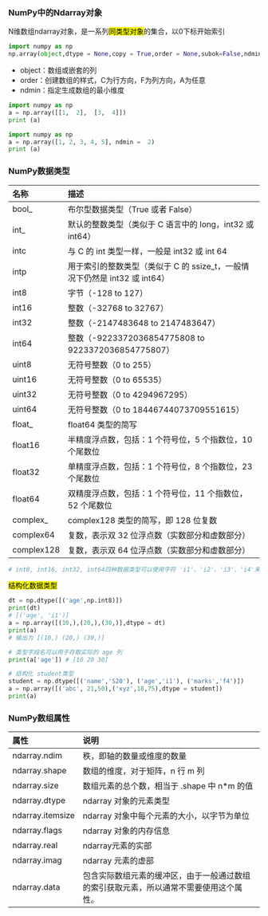 ### NumPy中的Ndarray对象

N维数组ndarray对象，是一系列<mark>同类型对象</mark>的集合，以0下标开始索引

```python
import numpy as np
np.array(object,dtype = None,copy = True,order = None,subok=False,ndmin=0)
```

- object：数组或嵌套的列
- order：创建数组的样式，C为行方向，F为列方向，A为任意
- ndmin：指定生成数组的最小维度

```python
import numpy as np 
a = np.array([[1,  2],  [3,  4]])  
print (a)

import numpy as np 
a = np.array([1, 2, 3, 4, 5], ndmin =  2)  
print (a)
```



### NumPy数据类型

| 名称       | 描述                                                         |
| :--------- | :----------------------------------------------------------- |
| bool_      | 布尔型数据类型（True 或者 False）                            |
| int_       | 默认的整数类型（类似于 C 语言中的 long，int32 或 int64）     |
| intc       | 与 C 的 int 类型一样，一般是 int32 或 int 64                 |
| intp       | 用于索引的整数类型（类似于 C 的 ssize_t，一般情况下仍然是 int32 或 int64） |
| int8       | 字节（-128 to 127）                                          |
| int16      | 整数（-32768 to 32767）                                      |
| int32      | 整数（-2147483648 to 2147483647）                            |
| int64      | 整数（-9223372036854775808 to 9223372036854775807）          |
| uint8      | 无符号整数（0 to 255）                                       |
| uint16     | 无符号整数（0 to 65535）                                     |
| uint32     | 无符号整数（0 to 4294967295）                                |
| uint64     | 无符号整数（0 to 18446744073709551615）                      |
| float_     | float64 类型的简写                                           |
| float16    | 半精度浮点数，包括：1 个符号位，5 个指数位，10 个尾数位      |
| float32    | 单精度浮点数，包括：1 个符号位，8 个指数位，23 个尾数位      |
| float64    | 双精度浮点数，包括：1 个符号位，11 个指数位，52 个尾数位     |
| complex_   | complex128 类型的简写，即 128 位复数                         |
| complex64  | 复数，表示双 32 位浮点数（实数部分和虚数部分）               |
| complex128 | 复数，表示双 64 位浮点数（实数部分和虚数部分）               |

```python
# int8, int16, int32, int64四种数据类型可以使用字符 'i1'、'i2'、'i3'、'i4'来表示
```



<mark>结构化数据类型</mark>

```python
dt = np.dtype([('age',np.int8)])
print(dt)
# [('age', 'i1')]
a = np.array([(10,),(20,),(30,)],dtype = dt)
print(a)
# 输出为 [(10,) (20,) (30,)]

# 类型字段名可以用于存取实际的 age 列
print(a['age'])	# [10 20 30]

# 结构化 student类型
student = np.dtype([('name','S20'), ('age','i1'), ('marks','f4')])
a = np.array([('abc', 21,50),('xyz',18,75),dtype = student])
print(a)
```



### NumPy数组属性

| 属性             | 说明                                                         |
| :--------------- | :----------------------------------------------------------- |
| ndarray.ndim     | 秩，即轴的数量或维度的数量                                   |
| ndarray.shape    | 数组的维度，对于矩阵，n 行 m 列                              |
| ndarray.size     | 数组元素的总个数，相当于 .shape 中 n*m 的值                  |
| ndarray.dtype    | ndarray 对象的元素类型                                       |
| ndarray.itemsize | ndarray 对象中每个元素的大小，以字节为单位                   |
| ndarray.flags    | ndarray 对象的内存信息                                       |
| ndarray.real     | ndarray元素的实部                                            |
| ndarray.imag     | ndarray 元素的虚部                                           |
| ndarray.data     | 包含实际数组元素的缓冲区，由于一般通过数组的索引获取元素，所以通常不需要使用这个属性。 |

